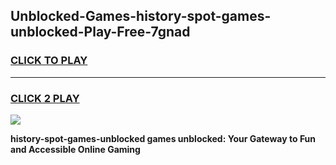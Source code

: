
## Unblocked-Games-history-spot-games-unblocked-Play-Free-7gnad
<h3>
<a href="https://premium76.site?title=history-spot-games-unblocked&ref=10A">CLICK TO PLAY</a></h3>
<hr>

<h3>
<a href="https://premium76.site?title=history-spot-games-unblocked&ref=10A">CLICK 2 PLAY</a>
  
</h3>

<a href="https://premium76.site?title=history-spot-games-unblocked&ref=10A"><img src="https://clearcache.store/games.png"></a>


**history-spot-games-unblocked games unblocked: Your Gateway to Fun and Accessible Online Gaming**
